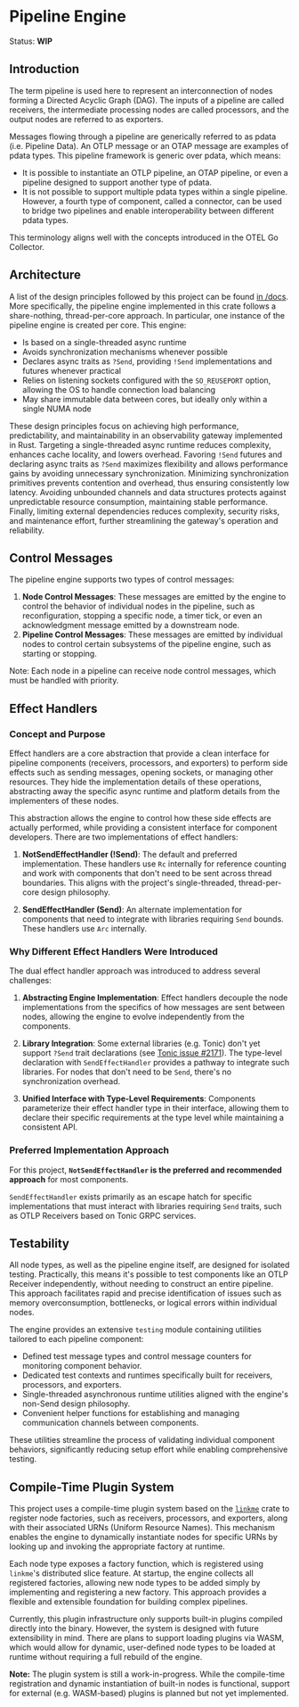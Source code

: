 # Pipeline Engine

Status: **WIP**

## Introduction

The term pipeline is used here to represent an interconnection of nodes forming
a Directed Acyclic Graph (DAG). The inputs of a pipeline are called receivers,
the intermediate processing nodes are called processors, and the output nodes
are referred to as exporters.

Messages flowing through a pipeline are generically referred to as pdata (i.e.
Pipeline Data). An OTLP message or an OTAP message are examples of pdata types.
This pipeline framework is generic over pdata, which means:

- It is possible to instantiate an OTLP pipeline, an OTAP pipeline, or even a
  pipeline designed to support another type of pdata.
- It is not possible to support multiple pdata types within a single pipeline.
  However, a fourth type of component, called a connector, can be used to bridge
  two pipelines and enable interoperability between different pdata types.

This terminology aligns well with the concepts introduced in the OTEL Go
Collector.

## Architecture

A list of the design principles followed by this project can be found
[in /docs](../../docs/design-principles.md). More specifically, the pipeline engine
implemented in this crate follows a share-nothing, thread-per-core approach. In
particular, one instance of the pipeline engine is created per core. This
engine:

- Is based on a single-threaded async runtime
- Avoids synchronization mechanisms whenever possible
- Declares async traits as `?Send`, providing `!Send` implementations and
  futures whenever practical
- Relies on listening sockets configured with the `SO_REUSEPORT` option,
  allowing the OS to handle connection load balancing
- May share immutable data between cores, but ideally only within a single NUMA
  node

These design principles focus on achieving high performance, predictability, and
maintainability in an observability gateway implemented in Rust. Targeting a
single-threaded async runtime reduces complexity, enhances cache locality, and
lowers overhead. Favoring `!Send` futures and declaring async traits as `?Send`
maximizes flexibility and allows performance gains by avoiding unnecessary
synchronization. Minimizing synchronization primitives prevents contention and
overhead, thus ensuring consistently low latency. Avoiding unbounded channels
and data structures protects against unpredictable resource consumption,
maintaining stable performance. Finally, limiting external dependencies reduces
complexity, security risks, and maintenance effort, further streamlining the
gateway's operation and reliability.

## Control Messages

The pipeline engine supports two types of control messages:

1. **Node Control Messages**: These messages are emitted by the engine to
   control the behavior of individual nodes in the pipeline, such as
   reconfiguration, stopping a specific node, a timer tick, or even an
   acknowledgment message emitted by a downstream node.
2. **Pipeline Control Messages**: These messages are emitted by individual
   nodes to control certain subsystems of the pipeline engine, such as
   starting or stopping.

Note: Each node in a pipeline can receive node control messages, which must be
handled with priority.

## Effect Handlers

### Concept and Purpose

Effect handlers are a core abstraction that provide a clean interface for
pipeline components (receivers, processors, and exporters) to perform side
effects such as sending messages, opening sockets, or managing other resources.
They hide the implementation details of these operations, abstracting away the
specific async runtime and platform details from the implementers of these
nodes.

This abstraction allows the engine to control how these side effects are
actually performed, while providing a consistent interface for component
developers. There are two implementations of effect handlers:

1. **NotSendEffectHandler (!Send)**: The default and preferred implementation.
   These handlers use `Rc` internally for reference counting and work with
   components that don't need to be sent across thread boundaries. This aligns
   with the project's single-threaded, thread-per-core design philosophy.

2. **SendEffectHandler (Send)**: An alternate implementation for components that
   need to integrate with libraries requiring `Send` bounds. These handlers use
   `Arc` internally.

### Why Different Effect Handlers Were Introduced

The dual effect handler approach was introduced to address several challenges:

1. **Abstracting Engine Implementation**: Effect handlers decouple the node
   implementations from the specifics of how messages are sent between nodes,
   allowing the engine to evolve independently from the components.

2. **Library Integration**: Some external libraries (e.g. Tonic) don't yet
   support `?Send` trait declarations (see
   [Tonic issue #2171](https://github.com/hyperium/tonic/issues/2171)). The
   type-level declaration with `SendEffectHandler` provides a pathway to
   integrate such libraries. For nodes that don't need to be `Send`, there's no
   synchronization overhead.

3. **Unified Interface with Type-Level Requirements**: Components parameterize
   their effect handler type in their interface, allowing them to declare their
   specific requirements at the type level while maintaining a consistent API.

### Preferred Implementation Approach

For this project, **`NotSendEffectHandler` is the preferred and recommended
approach** for most components.

`SendEffectHandler` exists primarily as an escape hatch for specific
implementations that must interact with libraries requiring `Send` traits, such
as OTLP Receivers based on Tonic GRPC services.

## Testability

All node types, as well as the pipeline engine itself, are designed for isolated
testing. Practically, this means it's possible to test components like an OTLP
Receiver independently, without needing to construct an entire pipeline. This
approach facilitates rapid and precise identification of issues such as memory
overconsumption, bottlenecks, or logical errors within individual nodes.

The engine provides an extensive `testing` module containing utilities tailored
to each pipeline component:

- Defined test message types and control message counters for monitoring
  component behavior.
- Dedicated test contexts and runtimes specifically built for receivers,
  processors, and exporters.
- Single-threaded asynchronous runtime utilities aligned with the engine's
  non-Send design philosophy.
- Convenient helper functions for establishing and managing communication
  channels between components.

These utilities streamline the process of validating individual component
behaviors, significantly reducing setup effort while enabling comprehensive
testing.

## Compile-Time Plugin System

This project uses a compile-time plugin system based on the
[`linkme`](https://docs.rs/linkme) crate to register node factories, such as
receivers, processors, and exporters, along with their associated URNs (Uniform
Resource Names). This mechanism enables the engine to dynamically instantiate
nodes for specific URNs by looking up and invoking the appropriate factory at
runtime.

Each node type exposes a factory function, which is registered using `linkme`'s
distributed slice feature. At startup, the engine collects all registered
factories, allowing new node types to be added simply by implementing and
registering a new factory. This approach provides a flexible and extensible
foundation for building complex pipelines.

Currently, this plugin infrastructure only supports built-in plugins compiled
directly into the binary. However, the system is designed with future
extensibility in mind. There are plans to support loading plugins via WASM,
which would allow for dynamic, user-defined node types to be loaded at runtime
without requiring a full rebuild of the engine.

**Note:** The plugin system is still a work-in-progress. While the compile-time
registration and dynamic instantiation of built-in nodes is functional, support
for external (e.g. WASM-based) plugins is planned but not yet implemented.
